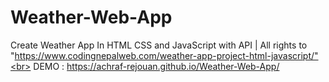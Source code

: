 # Weather-Web-App
Create Weather App In HTML CSS and JavaScript with API | All rights to "https://www.codingnepalweb.com/weather-app-project-html-javascript/"<br>
DEMO : https://achraf-rejouan.github.io/Weather-Web-App/
